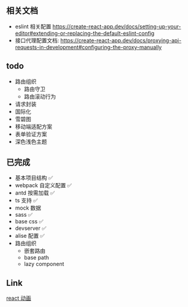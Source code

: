 ## 相关文档

- eslint 相关配置 https://create-react-app.dev/docs/setting-up-your-editor#extending-or-replacing-the-default-eslint-config
- 接口代理配置文档: https://create-react-app.dev/docs/proxying-api-requests-in-development#configuring-the-proxy-manually

## todo

- 路由组织
  - 路由守卫
  - 路由滚动行为
- 请求封装
- 国际化
- 雪碧图
- 移动端适配方案
- 表单验证方案
- 深色浅色主题

## 已完成

- 基本项目结构 ✅
- webpack 自定义配置 ✅
- antd 按需加载 ✅
- ts 支持 ✅
- mock 数据
- sass ✅
- base css ✅
- devserver ✅
- alise 配置 ✅
- 路由组织
  - 嵌套路由
  - base path
  - lazy component

## Link

[react 动画](https://reactrouter.com/web/example/animated-transitions)
